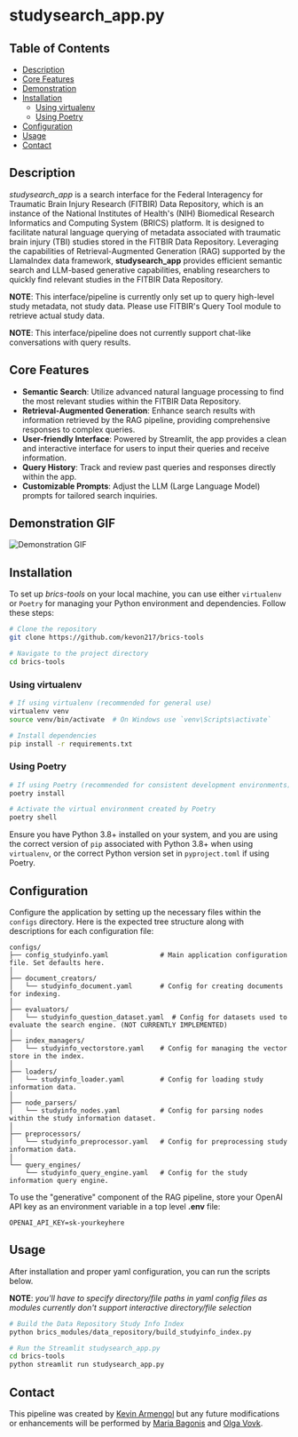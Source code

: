 # studysearch_app.py

## Table of Contents
- [Description](#description)
- [Core Features](#core-features)
- [Demonstration](#demonstration)
- [Installation](#installation)
  - [Using virtualenv](#using-virtualenv)
  - [Using Poetry](#using-poetry)
- [Configuration](#configuration)
- [Usage](#usage)
- [Contact](#contact)

## Description

*studysearch_app* is a search interface for the Federal Interagency for Traumatic Brain Injury Research (FITBIR) Data Repository, which is an instance of the National Institutes of Health's (NIH) Biomedical Research Informatics and Computing System (BRICS) platform. It is designed to facilitate natural language querying of metadata associated with traumatic brain injury (TBI) studies stored in the FITBIR Data Repository. Leveraging the capabilities of Retrieval-Augmented Generation (RAG) supported by the LlamaIndex data framework, **studysearch_app** provides efficient semantic search and LLM-based generative capabilities, enabling researchers to quickly find relevant studies in the FITBIR Data Repository. 

**NOTE**: This interface/pipeline is currently only set up to query high-level study metadata, not study data. Please use FITBIR's Query Tool module to retrieve actual study data.

**NOTE**: This interface/pipeline does not currently support chat-like conversations with query results.

## Core Features

- **Semantic Search**: Utilize advanced natural language processing to find the most relevant studies within the FITBIR Data Repository.
- **Retrieval-Augmented Generation**: Enhance search results with information retrieved by the RAG pipeline, providing comprehensive responses to complex queries.
- **User-friendly Interface**: Powered by Streamlit, the app provides a clean and interactive interface for users to input their queries and receive information.
- **Query History**: Track and review past queries and responses directly within the app.
- **Customizable Prompts**: Adjust the LLM (Large Language Model) prompts for tailored search inquiries.

## Demonstration GIF

![Demonstration GIF](./assets/llamaindex_rag_demo.gif)


## Installation
To set up *brics-tools* on your local machine, you can use either `virtualenv` or `Poetry` for managing your Python environment and dependencies. Follow these steps:

```bash
# Clone the repository
git clone https://github.com/kevon217/brics-tools

# Navigate to the project directory
cd brics-tools
```

### Using virtualenv
```bash
# If using virtualenv (recommended for general use)
virtualenv venv
source venv/bin/activate  # On Windows use `venv\Scripts\activate`

# Install dependencies
pip install -r requirements.txt
```

### Using Poetry
```bash
# If using Poetry (recommended for consistent development environments)
poetry install

# Activate the virtual environment created by Poetry
poetry shell
```

Ensure you have Python 3.8+ installed on your system, and you are using the correct version of `pip` associated with Python 3.8+ when using `virtualenv`, or the correct Python version set in `pyproject.toml` if using Poetry.

## Configuration

Configure the application by setting up the necessary files within the `configs` directory. Here is the expected tree structure along with descriptions for each configuration file:

```plaintext
configs/
├── config_studyinfo.yaml             # Main application configuration file. Set defaults here.
│
├── document_creators/
│   └── studyinfo_document.yaml       # Config for creating documents for indexing.
│
├── evaluators/
│   └── studyinfo_question_dataset.yaml  # Config for datasets used to evaluate the search engine. (NOT CURRENTLY IMPLEMENTED)
│
├── index_managers/
│   └── studyinfo_vectorstore.yaml    # Config for managing the vector store in the index.
│
├── loaders/
│   └── studyinfo_loader.yaml         # Config for loading study information data.
│
├── node_parsers/
│   └── studyinfo_nodes.yaml          # Config for parsing nodes within the study information dataset.
│
├── preprocessors/
│   └── studyinfo_preprocessor.yaml   # Config for preprocessing study information data.
│
└── query_engines/
    └── studyinfo_query_engine.yaml   # Config for the study information query engine.
```

To use the "generative" component of the RAG pipeline, store your OpenAI API key as an environment variable in a top level **.env** file:

```env
OPENAI_API_KEY=sk-yourkeyhere
```

## Usage
After installation and proper yaml configuration, you can run the scripts below.

**NOTE**: *you'll have to specify directory/file paths in yaml config files as modules currently don't support interactive directory/file selection*

```bash
# Build the Data Repository Study Info Index
python brics_modules/data_repository/build_studyinfo_index.py

# Run the Streamlit studysearch_app.py
cd brics-tools
python streamlit run studysearch_app.py
```

## Contact

This pipeline was created by [Kevin Armengol](mailto:kevin.armengol@gmail.com) but any future modifications or enhancements will be performed by [Maria Bagonis](mailto:maria.bagonis@nih.gov) and [Olga Vovk](mailto:olga.vovk@nih.gov). 
